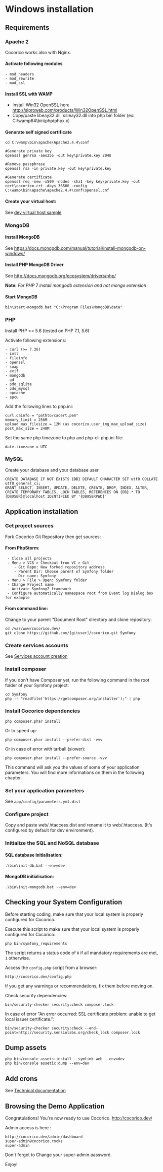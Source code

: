 # Windows installation

## Requirements

### Apache 2

Cocorico works also with Nginx.

#### Activate following modules

    - mod_headers
    - mod_rewrite
    - mod_ssl 
    
#### Install SSL with WAMP

* Install Win32 OpenSSL here http://slproweb.com/products/Win32OpenSSL.html
* Copy/paste libeay32.dll, ssleay32.dll into php bin folder (ex: C:\wamp64\bin\php\phpx.x)

#### Generate self signed certificate

    cd C:\wamp\bin\apache\Apache2.4.4\conf

    #Generate private key
    openssl genrsa -aes256 -out key\private.key 2048

    #Remove passphrase
    openssl rsa -in private.key -out key\private.key

    #Generate certificate
    openssl req -new -x509 -nodes -sha1 -key key\private.key -out cert\cocorico.crt -days 36500 -config C:\wamp\bin\apache\apache2.4.4\conf\openssl.cnf
            
#### Create your virtual host: 

See [dev virtual host sample](doc/virtual-hosts.md)

### MongoDB

#### Install MongoDB

See https://docs.mongodb.com/manual/tutorial/install-mongodb-on-windows/

#### Install PHP MongoDB Driver

See http://docs.mongodb.org/ecosystem/drivers/php/
    
**Note:** *For PHP 7 install mongodb extension and not mongo extension*

#### Start MongoDB

    bin\start-mongodb.bat "C:\Program Files\MongoDB\data"
            
### PHP
    
Install PHP >= 5.6 (tested on PHP 7.1, 5.6) 

Activate following extensions:

    - curl (>= 7.36)
    - intl
    - fileinfo
    - openssl
    - soap
    - exif
    - mongodb
    - gd
    - pdo_sqlite
    - pdo_mysql
    - opcache
    - apcu
    
Add the following lines to php.ini:

    curl.cainfo = "pathto/cacert.pem"
    memory_limit = 256M
    upload_max_filesize = 12M (as cocorico.user_img_max_upload_size)
    post_max_size = 240M

Set the same php timezone to php and php-cli php.ini file:

    date.timezone = UTC  
        
        
### MySQL 

Create your database and your database user

    CREATE DATABASE IF NOT EXISTS {DB} DEFAULT CHARACTER SET utf8 COLLATE utf8_general_ci;
    GRANT SELECT, INSERT, UPDATE, DELETE, CREATE, DROP, INDEX, ALTER, CREATE TEMPORARY TABLES, LOCK TABLES, REFERENCES ON {DB}.* TO {DBUSER}@localhost IDENTIFIED BY '{DBUSERPWD}'

## Application installation

### Get project sources
             
Fork Cocorico Git Repository then get sources:
             
#### From PhpStorm:

     - Close all projects
     - Menu > VCS > Checkout from VC > Git
        - Git Repo: New forked repository address
        - Parent Dir: Choose parent of Symfony folder
        - Dir name: Symfony
     - Menu > File > Open: Symfony folder 
     - Change Project name
     - Activate Symfony2 framework
     - Configure automatically namespace root from Event log Dialog box for example
     
#### From command line:

Change to your parent "Document Root" directory and clone repository:

    cd /var/www/cocorico.dev/
    git clone https://github.com/[gituser]/cocorico.git Symfony
                     
                        
### Create services accounts

See  [Services account creation ](doc/services-creation.md)

    
### Install composer

If you don't have Composer yet, run the following command in the root folder of your Symfony project:

    cd Symfony
    php -r "readfile('https://getcomposer.org/installer');" | php
    
    
### Install Cocorico dependencies

    php composer.phar install
    
Or to speed up:
    
    php composer.phar install --prefer-dist -vvv
    
Or in case of error with tarball (slower):

    php composer.phar install --prefer-source -vvv
   
This command will ask you the values of some of your application parameters. 
You will find more informations on them in the following chapter.
   
### Set your application parameters 
  
  See `app/config/parameters.yml.dist`
     
### Configure project

Copy and paste web/.htaccess.dist and rename it to web/.htaccess. (It's configured by default for dev environment).
         
### Initialize the SQL and NoSQL database

#### SQL database initialisation:
 
    .\bin\init-db.bat --env=dev
        
#### MongoDB initialisation:

    .\bin\init-mongodb.bat --env=dev
    
    
## Checking your System Configuration

Before starting coding, make sure that your local system is properly configured for Cocorico.

Execute this script to make sure that your local system is properly configured for Cocorico:

    php bin/symfony_requirements

The script returns a status code of `0` if all mandatory requirements are met, `1` otherwise.

Access the `config.php` script from a browser:

    http://cocorico.dev/config.php

If you get any warnings or recommendations, fix them before moving on.

Check security dependencies:

    bin/security-checker security:check composer.lock
   
In case of error "An error occurred: SSL certificate problem: unable to get local issuer certificate.": 

    bin/security-checker security:check --end-point=http://security.sensiolabs.org/check_lock composer.lock

## Dump assets

    php bin/console assets:install --symlink web --env=dev
    php bin/console assetic:dump --env=dev

## Add crons

See [Technical documentation](doc/index.md)
    
## Browsing the Demo Application

Congratulations! You're now ready to use Cocorico.
http://cocorico.dev/

Admin access is here :

    http://cocorico.dev/admin/dashboard
    super-admin@cocorico.rocks
    super-admin
    
Don't forget to Change your super-admin password. 

Enjoy!
